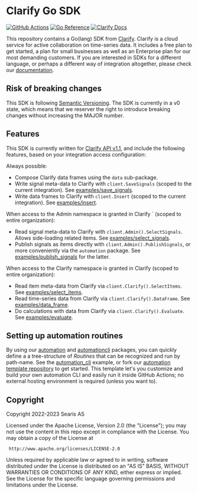 # Clarify Go SDK

[![GitHub Actions](https://github.com/clarify/clarify-go/workflows/Go/badge.svg?branch=master)](https://github.com/clarify/clarify-go/actions?query=workflow%3AGo+branch%main)
[![Go Reference](https://pkg.go.dev/badge/github.com/clarify/clarify-go.svg)](https://pkg.go.dev/github.com/clarify/clarify-go)
[![Clarify Docs](https://img.shields.io/badge/%7CC%7C-docs-blue)][docs]

This repository contains a Go(lang) SDK from [Clarify][clarify]. Clarify is a cloud service for active collaboration on time-series data. It includes a free plan to get started, a plan for small businesses as well as an Enterprise plan for our most demanding customers. If you are interested in SDKs for a different language, or perhaps a different way of integration altogether, please check our [documentation][docs].

## Risk of breaking changes

This SDK is following [Semantic Versioning][semver]. The SDK is currently in a v0 state, which means that we reserver the right to introduce breaking changes without increasing the MAJOR number.

## Features

This SDK is currently written for [Clarify API v1.1][docs-v1.1], and include the following features, based on your integration access configuration:

Always possible:

- Compose Clarify data frames using the `data` sub-package.
- Write signal meta-data to Clarify with `client.SaveSignals` (scoped to the current integration). See [examples/save_signals](examples/save_signals/).
- Write data frames to Clarify with `client.Insert` (scoped to the current integration). See [examples/insert](examples/insert/).

When access to the Admin namespace is granted in Clarify ` (scoped to entire organization):

- Read signal meta-data to Clarify with `client.Admin().SelectSignals`. Allows side-loading related items. See [examples/select_signals](examples/select_signals/).
- Publish signals as items directly with `client.Admin().PublishSignals`, or more conveniently via the `automation` package. See [examples/publish_signals](examples/publish_signals/) for the latter.

When access to the Clarify namespace is granted in Clarify (scoped to entire organization):

- Read item meta-data from Clarify via `client.Clarify().SelectItems`. See [examples/select_items](examples/select_items/).
- Read time-series data from Clarify via `client.Clarify().DataFrame`. See [examples/data_frame](examples/select_items/).
- Do calculations with data from Clarify via `client.Clarify().Evaluate`. See [examples/evaluate](examples/evaluate/).

[clarify]: https://clarify.io/
[semver]: https://semver.org/
[docs]: https://docs.clarify.io
[docs-v1.1]: https://docs.clarify.io/1.1

## Setting up automation routines

By using our [automation](automation) and [automationcli](automation/automationcli) packages, you can quickly define a a tree-structure of _Routines_ that can be recognized and run by path-name. See the [automation_cli](examples/automation_cli/) example, or fork our [automation template repository](https://github.com/clarify/template-clarify-automation) to get started. This template let's you customize and build your own automation CLI and easily run it inside GitHub Actions; no external hosting environment is required (unless you want to).

## Copyright

Copyright 2022-2023 Searis AS

Licensed under the Apache License, Version 2.0 (the "License");
you may not use the content in this repo except in compliance with the License.
You may obtain a copy of the License at

     http://www.apache.org/licenses/LICENSE-2.0

Unless required by applicable law or agreed to in writing, software
distributed under the License is distributed on an "AS IS" BASIS,
WITHOUT WARRANTIES OR CONDITIONS OF ANY KIND, either express or implied.
See the License for the specific language governing permissions and
limitations under the License.
